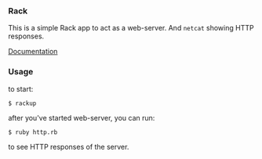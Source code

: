 ### Rack

This is a simple Rack app to act as a web-server.
And `netcat` showing HTTP responses.

[Documentation](https://dmlaziuk.github.io/rack)

### Usage

to start:

```
$ rackup
```

after you've started web-server, you can run:

```
$ ruby http.rb
```

to see HTTP responses of the server.
